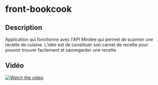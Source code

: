 # front-bookcook

## Description
Application qui fonctionne avec l'API Mindee qui permet de scanner une recette de cuisine.
L'idée est de constituer son carnet de recette pour pouvoir trouver facilement et sauvegarder une recette.

## Vidéo
[![Watch the video](https://res.cloudinary.com/dj6cmwlv8/image/upload/v1729686555/cahierderecettes_preview.png)](https://res.cloudinary.com/dj6cmwlv8/video/upload/v1729686555/cahierderecettes_uteqrl.mp4)

